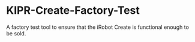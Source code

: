# KIPR-Create-Factory-Test
A factory test tool to ensure that the iRobot Create is functional enough to be sold.
